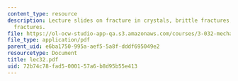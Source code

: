```yaml
---
content_type: resource
description: Lecture slides on fracture in crystals, brittle fractures, and ductile
  fractures.
file: https://ol-ocw-studio-app-qa.s3.amazonaws.com/courses/3-032-mechanical-behavior-of-materials-fall-2007/72b74c78fad5000157a6b8d95b55e413_lec32.pdf
file_type: application/pdf
parent_uid: e6ba1750-995a-aef5-5a8f-dddf695049e2
resourcetype: Document
title: lec32.pdf
uid: 72b74c78-fad5-0001-57a6-b8d95b55e413
---
```

